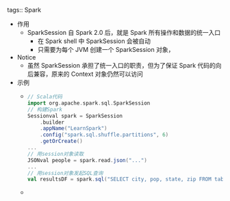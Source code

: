 tags:: Spark

- 作用
	- SparkSession 自 Spark 2.0 后，就是 Spark 所有操作和数据的统一入口
		- 在 Spark shell 中 SparkSession 会被自动
		- 只需要为每个 JVM 创建一个 SparkSession 对象，
- Notice
	- 虽然 SparkSession 承担了统一入口的职责，但为了保证 Spark 代码的向后兼容，原来的 Context 对象仍然可以访问
- 示例
	- ``` scala
	  // Scala代码
	  import org.apache.spark.sql.SparkSession
	  // 构建Spark
	  Sessionval spark = SparkSession
	      .builder
	      .appName("LearnSpark")
	      .config("spark.sql.shuffle.partitions", 6)
	      .getOrCreate()
	  ...
	  // 用session对象读取
	  JSONval people = spark.read.json("...")
	  ...
	  // 用session对象发起SQL查询
	  val resultsDF = spark.sql("SELECT city, pop, state, zip FROM table_name")
	  ```
	-